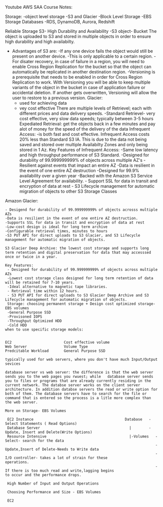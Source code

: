 Youtube AWS SAA Course Notes:

Storage: 
-object level storage
-S3 and Glacier 
-Block Level Storage
-EBS Storage
Databases
 -RDS, DynamoDB, Aurora, Redshift
 
 Reliable Storage S3- High Durability and Availability
-S3 object- Bucket
The object is uploaded to S3 and stored in multiple objects in order to ensure high durability and high availabilty. 
* Advantages of S3 are:
    -If any one device fails the object would still be present on another device.
    -This is only applicable to a certain region.
    -For disater recovery, in case of failure in a region, you will need to enable Cross Region Replication for the bucket so that the object can automatically be replicated in another destination region.
     -Versioning is a prerequisite that needs to be enabled in order for Cross Region Replication to work. With Versioning you will be able to keep multiple variants of the object in the bucket in case of application failure or accidental deletion. If another gets overwritten, Versioning will allow the user to restore to a previous version.
     Glacier:
     - used for achieving data 
     - vey cost effective
     There are multiple levels of Retrievel; each with different prices and data delivery speeds.
     -Standard Retrievel- very cost effective, very slow data speeds; typically between 3-5 hours
      Expediated Retrieval: get the objects back in a few minutes and pay alot of money for the speed of the delivery of the data
      Infrequent Access: 
      -is both fast and cost effective. Infrequent Access costs 20% less than Standard S3 IA. This is due to the data not being saved and stored over multiple Availabilty Zones and only being stored in 1 Az. 
      Key Features of Infrequent Access:
      -Same low latency and high throughput performance of S3 Standard.
      -Designed for durability of 99.999999999% of objects across multiple AZ's
      -Resilient against events that impact an entire AZ
      -Data is resilient in the event of one entire AZ destruction
      -Designed for 99.9% availability over a given year
      -Backed with the Amazon S3 Service Level Agreement for availability.
      - Support SSL for data in transit and encryption of data at rest
      - S3 Lifecycle management for automatic migration of objects to other S3 Storage Classes


Amazon Glacier: 

    - Desigend for durability of 99.999999999% of objects acrosss multiple AZs
    -Data is resilient in the event of one entire AZ destruction.
    -Supports SSL for data in transit and encryption of data at rest
    -Low-cost design is ideal for long term archive
    -Configurable retrieval times, minutes to hours
    -S3 PUT API for direct uploads to S3 Glacier, and S3 Lifecycle management for automatic migration of objects.
    
    S3 Glacier Deep Archive: the lowest cost storage and supports long term retention and digital preservation for data that may accesssed once or twice in a year.
    
    Key Features:
     - Designed for durability of 99.999999999% of objects across multiple AZs
     -Lowest cost storage class designed for long term retention of data will be retained for 7-10 years.
     -Ideal alternative to magnetic tape libraries.
     - Retrieval time within 12 hours.
     - S3 PUT API for direct uploads to S3 Glacier Deep Archive and S3 Lifecycle management for automatic migration of objects.
     Storage: choosing permanent storage + Design cost optimized storage- EBS volumes 
     -General Purpose SSD
     -Provisoned IOPS
     -Throughput Optimized HDD
     -Cold HDD
    when to use specific storage models:
  
 
    EC2                        Cost effective volume 
    Web Server                 Volume Type
    Predcitable Workload       General Purpose SSD
    
    typically used for web servers, where you don't have much Input/Output sevices 
    
    database server vs web server: the difference is that the web server sends you to the web pages you rwuest; while   database server sends you to files or programs that are already currently residing in the current network. The databse server works on the client server architecture. In addition databse servers the read or write option for both of them. The database servers have to search for the file or command that is entered so the process is a litle more complex than the web server. 
    
    More on Storage- EBS Volumes
    
     EC2 Instance                                          Database   - Select Statements ( Read Options)                          
     Database Server                                         |        -Update, Insert and Delete(Write Options)
     Resource Intensive                                      |-Volumes   -Select- search for the data
                                                                         - Update,Insert of Delete-Needs to Write data
                                                                         -I/O controller- takes a lot of strain for these                                                                                operations. 
                                                                         -If there is too much read and write,lagging begins                                                                              to occur and the performance drops.
    
     High Number of Input and Output Operations 
     
     Choosing Performance and Size - EBS Volumes
     
     EC2 
     
    
